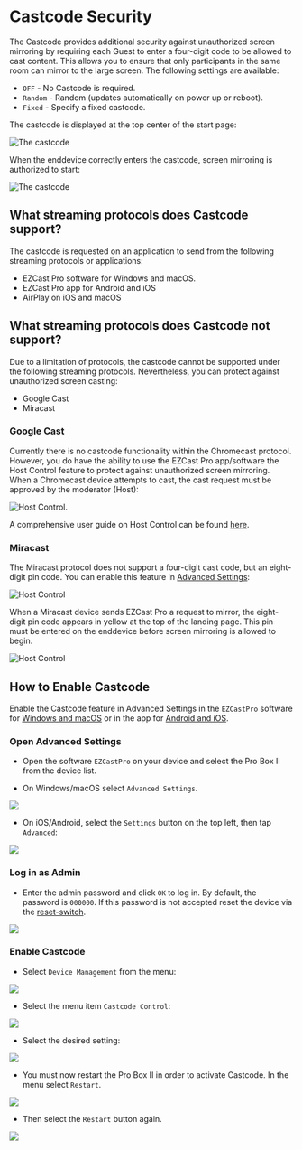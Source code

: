# Castcode Security

The Castcode provides additional security against unauthorized screen mirroring by requiring each Guest to enter a four-digit code to be allowed to cast content. This allows you to ensure that only participants in the same room can mirror to the large screen. The following settings are available:

* `OFF` - No Castcode is required.
* `Random` - Random (updates automatically on power up or reboot).
* `Fixed` - Specify a fixed castcode.

The castcode is displayed at the top center of the start page:

![The castcode](/assets/img/B10_Castcode.png)

When the enddevice correctly enters the castcode, screen mirroring is authorized to start:

![The castcode](/assets/img/Enddevice_MiracastPin.png)

## What streaming protocols does Castcode support?

The castcode is requested on an application to send from the following streaming protocols or applications:

* EZCast Pro software for Windows and macOS.
* EZCast Pro app for Android and iOS
* AirPlay on iOS and macOS

## What streaming protocols does Castcode not support?

Due to a limitation of protocols, the castcode cannot be supported under the following streaming protocols. Nevertheless, you can protect against unauthorized screen casting:

* Google Cast
* Miracast

### Google Cast

Currently there is no castcode functionality within the Chromecast protocol. However, you do have the ability to use the EZCast Pro app/software the Host Control feature to protect against unauthorized screen mirroring. When a Chromecast device attempts to cast, the cast request must be approved by the moderator (Host):

![Host Control](/assets/img/AppHostKontrolle.png).

A comprehensive user guide on Host Control can be found [here](ezcastproapp.md#host-control).

### Miracast

The Miracast protocol does not support a four-digit cast code, but an eight-digit pin code. You can enable this feature in [Advanced Settings](adv.settings.md#Miracast):

![Host Control](/assets/img/Miracast.png)

When a Miracast device sends EZCast Pro a request to mirror, the eight-digit pin code appears in yellow at the top of the landing page. This pin must be entered on the enddevice before screen mirroring is allowed to begin.

![Host Control](/assets/img/ProIIDongle_MiracastPin.png)

## How to Enable Castcode

Enable the Castcode feature in Advanced Settings in the `EZCastPro` software for [Windows and macOS](quickstart.md#InstallSoftware) or in the app for [Android and iOS](quickstart.md#InstallApp).

### Open Advanced Settings

* Open the software `EZCastPro` on your device and select the Pro Box II from the device list.

* On Windows/macOS select `Advanced Settings`.

![](/assets/img/ProII-Win-App-Advanced-Settings.png)

* On iOS/Android, select the `Settings` button on the top left, then tap `Advanced`:

![](/assets/img/iOS_adv-settings.png)

### Log in as Admin

* Enter the admin password and click `OK` to log in. By default, the password is `000000`. If this password is not accepted reset the device via the [reset-switch](reset.md#reset-per-reset-switch).

![](/assets/img/EZCastII_Login.png)

### Enable Castcode

* Select `Device Management` from the menu:

![](/assets/img/ezcastpro.II.select.devicemanagement.png)

* Select the menu item `Castcode Control`:

![](/assets/img/ezcastpro.II.devicemanagement.castcode.png)

* Select the desired setting:

![](/assets/img/ezcastpro.II.select.castcode.png)

* You must now restart the Pro Box II in order to activate Castcode. In the menu select `Restart`.

![](/assets/img/prostickII_menu.restart.png)

* Then select the `Restart` button again.

![](/assets/img/restart.png)